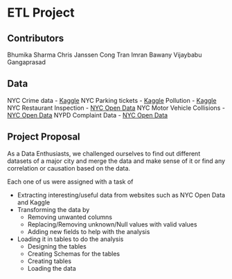# ETL Project

## Contributors

Bhumika Sharma
Chris Janssen
Cong Tran
Imran Bawany
Vijaybabu Gangaprasad

## Data

NYC Crime data - [Kaggle](https://www.kaggle.com/)
NYC Parking tickets - [Kaggle](https://www.kaggle.com/)
Pollution - [Kaggle](https://www.kaggle.com/)
NYC Restaurant Inspection - [NYC Open Data](https://opendata.cityofnewyork.us/)
NYC Motor Vehicle Collisions - [NYC Open Data](https://opendata.cityofnewyork.us/)
NYPD Complaint Data  - [NYC Open Data](https://opendata.cityofnewyork.us/)


## Project Proposal

As a Data Enthusiasts, we challenged ourselves to find out different datasets of a major city and merge the data and make sense of it or find any correlation or causation based on the data.

Each one of us were assigned with a task of

-	Extracting interesting/useful data from websites such as NYC Open Data and Kaggle 
-	Transforming the data by
	-	Removing unwanted columns
	-	Replacing/Removing unknown/Null values with valid values
	-	Adding new fields to help with the analysis
-	Loading it in tables to do the analysis
	-	Designing the tables
	-	Creating Schemas for the tables
	-	Creating tables
	-	Loading the data